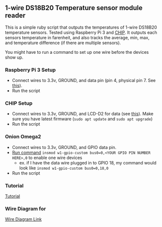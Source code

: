 ## 1-wire DS18B20 Temperature sensor module reader
This is a simple ruby script that outputs the temperatures of 1-wire DS18B20 temperature sensors. Tested using Raspberry Pi 3 and [CHIP](http://www.getchip.com). It outputs each sensors temperature in farenheit, and also tracks the average, min, max, and temperature difference (if there are multiple sensors).

You might have to run a command to set up one wire before the devices show up.

### Raspberry Pi 3 Setup
- Connect wires to 3.3v, GROUND, and data pin (pin 4, physical pin 7. See [this](http://pinout.xyz/pinout/pin7_gpio4)).
- Run the script

### CHIP Setup
- Connect wires to 3.3v, GROUND, and LCD-D2 for data (see [this](https://docs.getchip.com/chip.html#gpio)). Make sure you have latest firmware (`sudo apt update` and `sudo apt upgrade`)
- Run the script

### Onion Omega2
- Connect wires to 3.3v, GROUND, and GPIO data pin.
- [Run command](https://onion.io/2bt-reading-temperature-from-a-1-wire-sensor/) `insmod w1-gpio-custom bus0=0,<YOUR GPIO PIN NUMBER HERE>,0` to enable one wire devices
  - ex. if I have the data wire plugged in to GPIO 18, my command would look like `insmod w1-gpio-custom bus0=0,18,0`
- Run the script

### Tutorial
[Tutorial](https://learn.adafruit.com/adafruits-raspberry-pi-lesson-11-ds18b20-temperature-sensing/hardware)

### Wire Diagram for 
[Wire Diagram Link](https://learn.adafruit.com/assets/3782)
